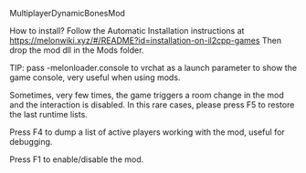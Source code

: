 MultiplayerDynamicBonesMod

How to install? Follow the Automatic Installation instructions at https://melonwiki.xyz/#/README?id=installation-on-il2cpp-games
Then drop the mod dll in the Mods folder.

TIP: pass -melonloader.console to vrchat as a launch parameter to show the game console, very useful when using mods.

Sometimes, very few times, the game triggers a room change in the mod and the interaction is disabled. In this rare cases, please press F5 to restore the last runtime lists.

Press F4 to dump a list of active players working with the mod, useful for debugging.

Press F1 to enable/disable the mod.
